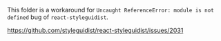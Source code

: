 This folder is a workaround for `Uncaught ReferenceError: module is not defined` bug of `react-styleguidist`.

https://github.com/styleguidist/react-styleguidist/issues/2031